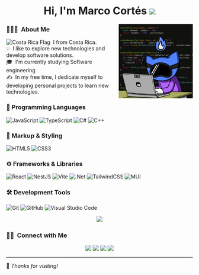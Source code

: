 <h1 align="center"><b>Hi, I'm Marco Cortés </b><img src="https://media.giphy.com/media/hvRJCLFzcasrR4ia7z/giphy.gif" width="35"></h1>

<img alt="Night Coding" src="https://raw.githubusercontent.com/Marcortes22/Marcortes22/main/assets/coding.gif" align="right"  height="200"/>

### 👨🏻‍💻 &nbsp;About Me

<img src="https://flagcdn.com/w40/cr.png" width="22" alt="Costa Rica Flag"/>  &nbsp;I from Costa Rica.  
💡 &nbsp;I like to explore new technologies and develop software solutions.  
🎓 &nbsp;I'm currently studying Software engineering  
✍️ &nbsp;In my free time, I dedicate myself to developing personal projects to learn new technologies.  


### 🧠 Programming Languages

![JavaScript](https://img.shields.io/badge/javascript-%23323330.svg?style=for-the-badge&logo=javascript&logoColor=%23F7DF1E)
![TypeScript](https://img.shields.io/badge/typescript-%23007ACC.svg?style=for-the-badge&logo=typescript&logoColor=white)
![C#](https://img.shields.io/badge/c%23-%23239120.svg?style=for-the-badge&logo=csharp&logoColor=white)
![C++](https://img.shields.io/badge/c++-%2300599C.svg?style=for-the-badge&logo=c%2B%2B&logoColor=white)


### 🧱 Markup & Styling

![HTML5](https://img.shields.io/badge/html5-%23E34F26.svg?style=for-the-badge&logo=html5&logoColor=white)
![CSS3](https://img.shields.io/badge/css3-%231572B6.svg?style=for-the-badge&logo=css3&logoColor=white)


### ⚙️ Frameworks & Libraries

![React](https://img.shields.io/badge/react-%2320232a.svg?style=for-the-badge&logo=react&logoColor=%2361DAFB)
![NestJS](https://img.shields.io/badge/nestjs-%23E0234E.svg?style=for-the-badge&logo=nestjs&logoColor=white)
![Vite](https://img.shields.io/badge/vite-%23646CFF.svg?style=for-the-badge&logo=vite&logoColor=white)
![.Net](https://img.shields.io/badge/.NET-5C2D91?style=for-the-badge&logo=.net&logoColor=white)
![TailwindCSS](https://img.shields.io/badge/tailwindcss-%2338B2AC.svg?style=for-the-badge&logo=tailwind-css&logoColor=white)
![MUI](https://img.shields.io/badge/MUI-%230081CB.svg?style=for-the-badge&logo=mui&logoColor=white)


### 🛠 Development Tools

![Git](https://img.shields.io/badge/git-%23F05033.svg?style=for-the-badge&logo=git&logoColor=white)
![GitHub](https://img.shields.io/badge/github-%23121011.svg?style=for-the-badge&logo=github&logoColor=white)
![Visual Studio Code](https://img.shields.io/badge/Visual%20Studio%20Code-0078d7.svg?style=for-the-badge&logo=visual-studio-code&logoColor=white)


<p align="center">
  <a href="https://github.com/Marcortes22">
    <img height="180em" src="https://github-readme-stats-eight-theta.vercel.app/api/top-langs/?username=Marcortes22&layout=compact&langs_count=8&theme=algolia"/>
  </a>
</p>


### 🤝🏻 &nbsp;Connect with Me

<p align="center">
<a href="https://www.linkedin.com/in/marco-cort%C3%A9s-2b837b228"><img src="https://img.shields.io/badge/-Linkedin-0077B5?style=flat&logo=linkedin&logoColor=white"/></a>
<a href="mailto:marcortes.stiven@gmail.com?subject=Consulta&body=Hola, quiero saber más sobre tu trabajo!"><img src="https://img.shields.io/badge/-marcortes.stiven@gmail.com-D14836?style=flat&logo=Gmail&logoColor=white"/></a>
<a href="https://www.instagram.com/marcortes_17"><img src="https://img.shields.io/badge/-@marcortes_17-E4405F?style=flat&logo=Instagram&logoColor=white"/></a>
<a href="https://www.facebook.com/profile.php?id=100010607583473"><img src="https://img.shields.io/badge/-Marco%20Cortes%20Castillo-1877F2?style=flat&logo=Facebook&logoColor=white"/></a>
</p>

---

🚀 *Thanks for visiting!*
